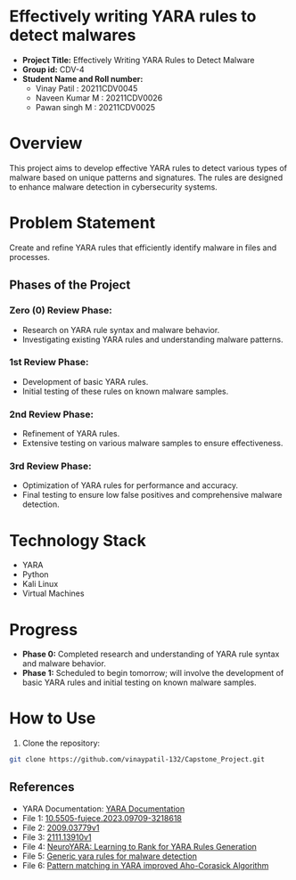 # Effectively writing YARA rules to detect malwares​

- **Project Title:** Effectively Writing YARA Rules to Detect Malware 
- **Group id:** CDV-4
- **Student Name and Roll number:**
  - Vinay Patil : 20211CDV0045
  - Naveen Kumar M : 20211CDV0026
  - Pawan singh M : 20211CDV0025

# Overview
This project aims to develop effective YARA rules to detect various types of malware based on unique patterns and signatures. The rules are designed to enhance malware detection in cybersecurity systems.

# Problem Statement
Create and refine YARA rules that efficiently identify malware in files and processes.

## Phases of the Project

### Zero (0) Review Phase:
- Research on YARA rule syntax and malware behavior.
- Investigating existing YARA rules and understanding malware patterns.

### 1st Review Phase:
- Development of basic YARA rules.
- Initial testing of these rules on known malware samples.

### 2nd Review Phase:
- Refinement of YARA rules.
- Extensive testing on various malware samples to ensure effectiveness.

### 3rd Review Phase:
- Optimization of YARA rules for performance and accuracy.
- Final testing to ensure low false positives and comprehensive malware detection.

# Technology Stack
- YARA
- Python
- Kali Linux
- Virtual Machines

# Progress
- **Phase 0:** Completed research and understanding of YARA rule syntax and malware behavior.
- **Phase 1:** Scheduled to begin tomorrow; will involve the development of basic YARA rules and initial testing on known malware samples.

# How to Use
1.  Clone the repository:
```bash
git clone https://github.com/vinaypatil-132/Capstone_Project.git
```
## References

- YARA Documentation: [YARA Documentation](https://readthedocs.org/projects/yara/downloads/pdf/v3.1.0/)
- File 1: [10.5505-fujece.2023.09709-3218618](./References/YARA%20Rule%20Optimization%20for%20Malware%20Detection.pdf)
- File 2: [2009.03779v1](./References/Accelerating%20YARA%20Rule%20Matching%20with%20GPU%20Parallelism.pdf)
- File 3: [2111.13910v1](./References/Machine%20Learning%20for%20Automated%20YARA%20Rule%20Generation.pdf)
- File 4: [NeuroYARA: Learning to Rank for YARA Rules Generation](./References/NeuroYara%20Deep%20Learning%20for%20YARA%20Rule%20Ranking.pdf)
- File 5: [Generic yara rules for malware detection](./References/Generic%20YARA%20Rules%20for%20Broad%20Malware%20Detection.pdf)
- File 6: [Pattern matching in YARA improved Aho-Corasick Algorithm](./References/Pattern_Matching_in_YARA_Improved_Aho-Corasick_Algorithm.pdf)
